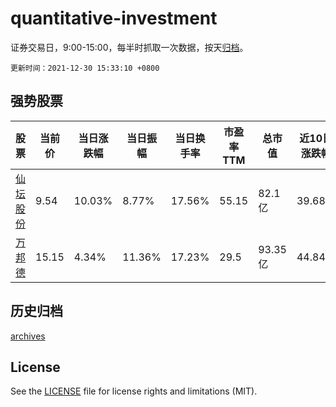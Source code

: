# quantitative-investment

证券交易日，9:00-15:00，每半时抓取一次数据，按天[归档](archives)。

`更新时间：2021-12-30 15:33:10 +0800`

## 强势股票

|股票|当前价|当日涨跌幅|当日振幅|当日换手率|市盈率TTM|总市值|近10日涨跌幅|
|----|----|----|----|----|----|----|----|
|[仙坛股份](https://xueqiu.com/S/SZ002746)|9.54|10.03%|8.77%|17.56%|55.15|82.1亿|39.68%|
|[万邦德](https://xueqiu.com/S/SZ002082)|15.15|4.34%|11.36%|17.23%|29.5|93.35亿|44.84%|

## 历史归档

[archives](archives)

## License

See the [LICENSE](LICENSE) file for license rights and limitations (MIT).